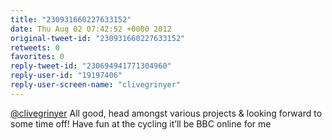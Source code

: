 ```yaml
---
title: "230931660227633152"
date: Thu Aug 02 07:42:52 +0000 2012
original-tweet-id: "230931660227633152"
retweets: 0
favorites: 0
reply-tweet-id: "230694941771304960"
reply-user-id: "19197406"
reply-user-screen-name: "clivegrinyer"
---
```

<a href="https://twitter.com/clivegrinyer">@clivegrinyer</a> All good, head amongst various projects &amp; looking forward to some time off! Have fun at the cycling it’ll be BBC online for me

